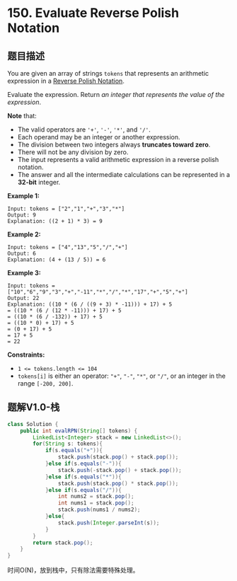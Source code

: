 # 150. Evaluate Reverse Polish Notation

## 题目描述

You are given an array of strings `tokens` that represents an arithmetic expression in a [Reverse Polish Notation](http://en.wikipedia.org/wiki/Reverse_Polish_notation).

Evaluate the expression. Return *an integer that represents the value of the expression*.

**Note** that:

- The valid operators are `'+'`, `'-'`, `'*'`, and `'/'`.
- Each operand may be an integer or another expression.
- The division between two integers always **truncates toward zero**.
- There will not be any division by zero.
- The input represents a valid arithmetic expression in a reverse polish notation.
- The answer and all the intermediate calculations can be represented in a **32-bit** integer.

 

**Example 1:**

```
Input: tokens = ["2","1","+","3","*"]
Output: 9
Explanation: ((2 + 1) * 3) = 9
```

**Example 2:**

```
Input: tokens = ["4","13","5","/","+"]
Output: 6
Explanation: (4 + (13 / 5)) = 6
```

**Example 3:**

```
Input: tokens = ["10","6","9","3","+","-11","*","/","*","17","+","5","+"]
Output: 22
Explanation: ((10 * (6 / ((9 + 3) * -11))) + 17) + 5
= ((10 * (6 / (12 * -11))) + 17) + 5
= ((10 * (6 / -132)) + 17) + 5
= ((10 * 0) + 17) + 5
= (0 + 17) + 5
= 17 + 5
= 22
```

 

**Constraints:**

- `1 <= tokens.length <= 104`
- `tokens[i]` is either an operator: `"+"`, `"-"`, `"*"`, or `"/"`, or an integer in the range `[-200, 200]`.



## 题解V1.0-栈

```java
class Solution {
    public int evalRPN(String[] tokens) {
        LinkedList<Integer> stack = new LinkedList<>();
        for(String s: tokens){
            if(s.equals("+")){
                stack.push(stack.pop() + stack.pop());
            }else if(s.equals("-")){
                stack.push(-stack.pop() + stack.pop());
            }else if(s.equals("*")){
                stack.push(stack.pop() * stack.pop());
            }else if(s.equals("/")){
                int nums2 = stack.pop();
                int nums1 = stack.pop();
                stack.push(nums1 / nums2);
            }else{
                stack.push(Integer.parseInt(s));
            }
        }
        return stack.pop();
    }
}
```

时间O(N)，放到栈中，只有除法需要特殊处理。